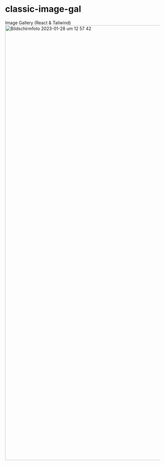 # classic-image-gal
Image Gallery (React &amp; Tailwind)
<img width="1414" alt="Bildschirm­foto 2023-01-28 um 12 57 42" src="https://user-images.githubusercontent.com/48035650/215265205-3ac8335b-2ed6-49c0-9ea7-8d087dd234e4.png">
